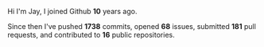 Hi I'm Jay, I joined Github **10** years ago.

Since then I've pushed **1738** commits, opened **68** issues, submitted **181** pull requests, and contributed to **16** public repositories.
